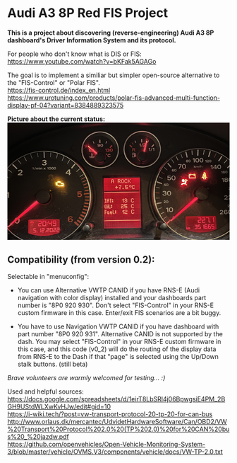 # Audi A3 8P Red FIS Project
<b>This is a project about discovering (reverse-engineering) Audi A3 8P dashboard's Driver Information System and its protocol.</b>

For people who don't know what is DIS or FIS:
https://www.youtube.com/watch?v=bKFak5AGAGo

The goal is to implement a similiar but simpler open-source alternative to the "FIS-Control" or "Polar FIS".<br>
https://fis-control.de/index_en.html<br>
https://www.urotuning.com/products/polar-fis-advanced-multi-function-display-pf-04?variant=8384889323575

<b> Picture about the current status:</b><br>
<img src="https://github.com/tothpetiszilard/a3_8p_redFIS/blob/main/media/alive.png" alt="picture">

## Compatibility (from version 0.2):
Selectable in "menuconfig":
- You can use Alternative VWTP CANID if you have RNS-E (Audi navigation with color display) installed and your dashboards part number is "8P0 920 930". Don't select "FIS-Control" in your RNS-E custom firmware in this case. Enter/exit FIS scenarios are a bit buggy.

- You have to use Navigation VWTP CANID if you have dashboard with part number "8P0 920 931". Alternative CANID is not supported by the dash. You may select "FIS-Control" in your RNS-E custom firmware in this case, and this code (v0_2) will do the routing of the display data from RNS-E to the Dash if that "page" is selected using the Up/Down stalk buttons. (still beta)

<i>Brave volunteers are warmly welcomed for testing... :)</i>

Used and helpful sources:<br>
https://docs.google.com/spreadsheets/d/1eirT8LbSRl4j06BpwgsiE4PM_2BGH9UStdWLXwKvHJw/edit#gid=10<br>
https://i-wiki.tech/?post=vw-transport-protocol-20-tp-20-for-can-bus<br>
http://www.orlaus.dk/mercantec/UdvidetHardwareSoftware/Can/OBD2/VW%20Transport%20Protocol%202.0%20(TP%202.0)%20for%20CAN%20bus%20_%20jazdw.pdf<br>
https://github.com/openvehicles/Open-Vehicle-Monitoring-System-3/blob/master/vehicle/OVMS.V3/components/vehicle/docs/VW-TP-2.0.txt<br>

